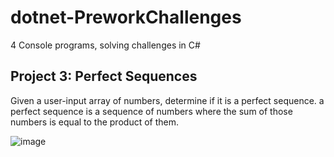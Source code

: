 # dotnet-PreworkChallenges
4 Console programs, solving challenges in C#

## Project 3: Perfect Sequences
Given a user-input array of numbers, determine if it is a perfect sequence.
a perfect sequence is a sequence of numbers where the sum of those numbers is equal to the product of them.

![image](https://user-images.githubusercontent.com/31331154/76369604-4dcad400-62f1-11ea-90e2-3fbb4f58a467.png)
